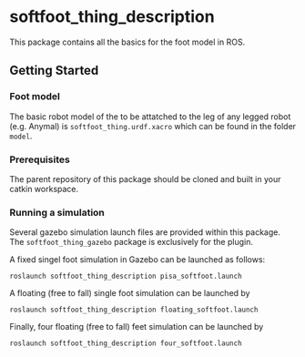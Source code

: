 # softfoot_thing_description

This package contains all the basics for the foot model in ROS.

## Getting Started

### Foot model
The basic robot model of the to be attatched to the leg of any legged robot (e.g. Anymal) is `softfoot_thing.urdf.xacro` which can be found in the folder `model`.

### Prerequisites

The parent repository of this package should be cloned and built in your catkin workspace.

### Running a simulation

Several gazebo simulation launch files are provided within this package. The `softfoot_thing_gazebo` package is exclusively for the plugin.

A fixed singel foot simulation in Gazebo can be launched as follows:

`roslaunch softfoot_thing_description pisa_softfoot.launch`

A floating (free to fall) single foot simulation can be launched by

`roslaunch softfoot_thing_description floating_softfoot.launch`

Finally, four floating (free to fall) feet simulation can be launched by

`roslaunch softfoot_thing_description four_softfoot.launch`
